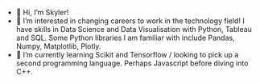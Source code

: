 - 👋 Hi, I’m Skyler!
- 👀 I’m interested in changing careers to work in the technology field! I have skills in Data Science and Data Visualisation with Python, Tableau and SQL. Some Python libraries I am familiar with include Pandas, Numpy, Matplotlib, Plotly. 
- 🌱 I’m currently learning Scikit and Tensorflow / looking to pick up a second programming language. Perhaps Javascript before diving into C++.
<!---
- 💞️ I’m looking to collaborate on ...
- 📫 How to reach me ...


skulu/skulu is a ✨ special ✨ repository because its `README.md` (this file) appears on your GitHub profile.
You can click the Preview link to take a look at your changes.
--->
